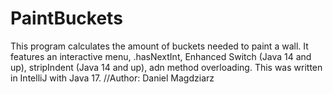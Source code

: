 # PaintBuckets
This program calculates the amount of buckets needed to paint a wall. It features an interactive menu, .hasNextInt, Enhanced Switch (Java 14 and up), stripIndent (Java 14 and up), adn method overloading.
This was written in IntelliJ with Java 17.
//Author: Daniel Magdziarz
